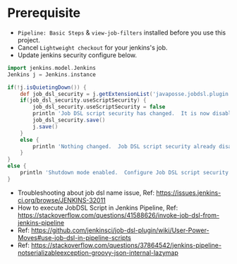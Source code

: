 # Prerequisite

- `Pipeline: Basic Steps` & `view-job-filters` installed before you use this project.
- Cancel `Lightweight checkout` for your jenkins's job.
- Update jenkins security configure below.

```groovy
import jenkins.model.Jenkins
Jenkins j = Jenkins.instance

if(!j.isQuietingDown()) {
    def job_dsl_security = j.getExtensionList('javaposse.jobdsl.plugin.GlobalJobDslSecurityConfiguration')[0]
    if(job_dsl_security.useScriptSecurity) {
        job_dsl_security.useScriptSecurity = false
        println 'Job DSL script security has changed.  It is now disabled.'
        job_dsl_security.save()
        j.save()
    }
    else {
        println 'Nothing changed.  Job DSL script security already disabled.'
    }
}
else {
    println 'Shutdown mode enabled.  Configure Job DSL script security SKIPPED.'
}
```

- Troubleshooting about job dsl name issue, Ref: https://issues.jenkins-ci.org/browse/JENKINS-32011
- How to execute JobDSL Script in Jenkins Pipeline, Ref: https://stackoverflow.com/questions/41588626/invoke-job-dsl-from-jenkins-pipeline
- Ref: https://github.com/jenkinsci/job-dsl-plugin/wiki/User-Power-Moves#use-job-dsl-in-pipeline-scripts
- Ref: https://stackoverflow.com/questions/37864542/jenkins-pipeline-notserializableexception-groovy-json-internal-lazymap
